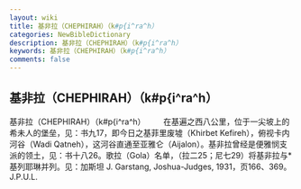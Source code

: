 ```yaml
---
layout: wiki
title: 基非拉（CHEPHIRAH）（k#p{i^ra^h）
categories: NewBibleDictionary
description: 基非拉（CHEPHIRAH）（k#p{i^ra^h）
keywords: 基非拉（CHEPHIRAH）（k#p{i^ra^h）
comments: false
---
```


## 基非拉（CHEPHIRAH）（k#p{i^ra^h）



基非拉（CHEPHIRAH）（k#p{i^ra^h）
　　在基遍之西八公里，位于一尖坡上的希未人的堡垒，见：书九17，即今日之基菲里废墟（Khirbet Kefireh），俯视卡内河谷（Wadi Qatneh），这河谷直通至亚雅仑（Aijalon）。基非拉曾经是便雅悯支派的领土，见：书十八26。歌拉（Gola）名单，（拉二25；尼七29）将基非拉与*基列耶琳并列。见：加斯坦 J. Garstang, Joshua-Judges, 1931，页166、369。
J.P.U.L.



